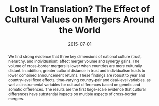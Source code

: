 ---
title: " Lost In Translation? The Effect of Cultural Values on Mergers Around the World"
collection: publications
category: Published_Papers
permalink: /publication/2015b-lost-in-translation
date: 2015-07-01
venue: 'Journal of Financial Economics'
paperurl: '/files/pdf/Research/Lost_in_Translation.pdf'
paperurl_appendix: '/files/pdf/research/Lost_in_Translation_Online_Appendix.pdf'
award: '- Jensen Prize for Corporate Finance and Organizations (second prize).'
award2: '- CEG Research Prize in Corporate Finance at the 2011 Finance Down Under Conference.'
link: 'https://doi.org/10.1016/j.jfineco.2012.08.006'
github: 'https://github.com/cesare-fracassi/lost_in_translation'
citation: 'Ahern, K., D. Daminelli, and C. Fracassi. 2015. &quot;Lost In Translation? The Effect of Cultural Values on Mergers Around the World.&quot; <i>Journal of Financial Economics</i>  117 (1), 165-189.'
abstract: 'We find strong evidence that three key dimensions of national culture (trust, hierarchy, and individualism) affect merger volume and synergy gains. The volume of cross-border mergers is lower when countries are more culturally distant. In addition, greater cultural distance in trust and individualism leads to lower combined announcement returns. These findings are robust to year and country-level fixed effects, time-varying country-pair and deal-level variables, as well as instrumental variables for cultural differences based on genetic and somatic differences. The results are the first large-scale evidence that cultural differences have substantial impacts on multiple aspects of cross-border mergers.'
---